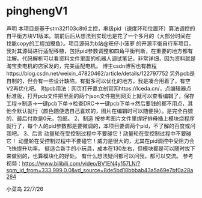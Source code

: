 # pinghengV1
声明
本项目是基于stm32f103c8t6主控，串级pid（速度环和位置环）算法调控的自平衡方块V1版本。前前后后从想法到实现也是花了一个多月的（大部分时间在找能copy的工程加摸鱼）。项目源码为b站@旺仔小菠萝 的开源平衡自行车项目。我对其源码进行适配移植，包括pid参数调整和四角平衡判断，在重要的地方都有注解。代码解析可以看资料文件里面的机器人调试笔记，非常详细，因为资料就是淘宝卖电机的店家发的，完美适配电机。
博主csdn博客也有教程https://blog.csdn.net/weixin_47820462/article/details/122797752
另外pcb是自制的，但会有一些设计缺陷，有挺多可以优化的地方，我是凑合用着了，有空V2再优化吧。
附pcb用法：网页打开嘉立创官网https://lceda.cn/，点编辑器点标准版，打开pcb文件把里面的两个json文件拖到网页上就可以查看编辑了，保存工程->制造->一键pcb下单->检查DRC->一键pcb下单->然后要钱的都不用点，其他全默认就行（颜色随便选自己喜欢的，图片在编辑时可以随便换）。是完全白嫖的，最后付款是0元，包邮。
2、制造
按参考图片文件里焊好排母插上模块烧程序就行了，每个人的pid参数都是要微调的，本项目要调两个pid，不了解的百度或问我吧。
3、后言
动量轮在受控制过程中不要碰它！动量轮在受控制过程中不要碰它！
动量轮在受控制过程中不要碰它！威力是很大的，尤其在pid调控中受阻力会飞快提升功率。
挺适合新手的小玩具，成本在130左右，但模块都是可以随时拔下来做别的，也算模块化的好处。
有什么想法疑问都可以问我，都可以交流。
参考视频：https://www.bilibili.com/video/BV1EN4y157LN/?spm_id_from=333.999.0.0&vd_source=8de5bd18bbbab43a5a69e7bf0a28a284


   小菜鸟 22/7/26
